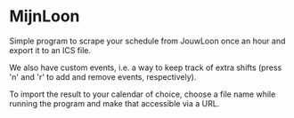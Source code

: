 # MijnLoon

Simple program to scrape your schedule from JouwLoon once an hour and export it to an ICS file.

We also have custom events, i.e. a way to keep track of extra shifts (press 'n' and 'r' to add and remove events, respectively).

To import the result to your calendar of choice, choose a file name while running the program and make that accessible via a URL.
